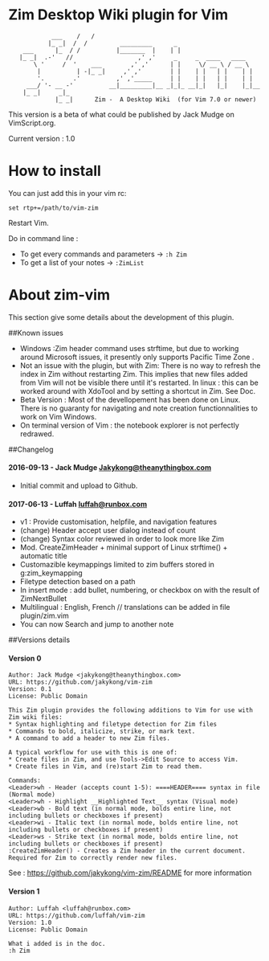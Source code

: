 Zim Desktop Wiki plugin for Vim
================================
```
            ___    /   /                                              
           |_ _|  /  /         _________      _                       
    ___      |_  / /          |_______  |    | |                      
   |_ _|  .-'   //                  ,' ,'     _     _  ____   ____    
       \ '     /  '    ___        ,' ,'      | |     \/ __ \ / __ \   
        |          | -|_ _|     ,' ,'        | |    | |   | |    | |  
        '.        .'          ,' ,'_____     | |    | |   | |    | |  
     ___/ '- __ -'          __|_________|__ _|_|_ __|_|   |_|    |_|__
    |_ _|     _|_                                                     
             |_ _|      Zim -  A Desktop Wiki  (for Vim 7.0 or newer) 
```
This version is a beta of what could be published by Jack Mudge
on VimScript.org.

Current version : 1.0

How to install
================================
You can just add this in your vim rc:
```
set rtp+=/path/to/vim-zim
```

Restart Vim.

Do in command line :

* To get every commands and parameters ->  `:h Zim`
* To get a list of your notes -> `:ZimList`

About zim-vim
=============
This section give some details about the development of this plugin.

##Known issues  
* Windows :Zim header command uses strftime, but due to working around Microsoft issues,
  it presently only supports Pacific Time Zone .
* Not an issue with the plugin, but with Zim: There is no way to refresh the index
  in Zim without restarting Zim. This implies that new files added from Vim will
  not be visible there until it's restarted.
  In linux : this can be worked around with XdoTool and by setting a shortcut in Zim. See Doc.
* Beta Version : Most of the devellopement has been done on Linux.
  There is no guaranty for navigating and note creation functionnalities to work on Vim Windows.
* On terminal version of Vim : the notebook explorer is not perfectly redrawed.

##Changelog
#### 2016-09-13 - Jack Mudge <Jakykong@theanythingbox.com>
* Initial commit and upload to Github. 

#### 2017-06-13 - Luffah <luffah@runbox.com>
* v1 : Provide customisation, helpfile, and navigation features
* (change) Header accept user dialog instead of count
* (change) Syntax color reviewed in order to look more like Zim
* Mod. CreateZimHeader + minimal support of Linux strftime() + automatic title
* Customazible keymappings limited to zim buffers stored in g:zim_keymapping
* Filetype detection based on a path
* In insert mode : add bullet, numbering, or checkbox on <Leader><CR> with the result of ZimNextBullet
* Multilingual : English, French // translations can be added in file plugin/zim.vim
* You can now Search and jump to another note


##Versions details
#### Version 0
```
Author: Jack Mudge <jakykong@theanythingbox.com>
URL: https://github.com/jakykong/vim-zim
Version: 0.1
License: Public Domain

This Zim plugin provides the following additions to Vim for use with Zim wiki files:
* Syntax highlighting and filetype detection for Zim files
* Commands to bold, italicize, strike, or mark text.
* A command to add a header to new Zim files.

A typical workflow for use with this is one of:
* Create files in Zim, and use Tools->Edit Source to access Vim.
* Create files in Vim, and (re)start Zim to read them.

Commands:
<Leader>wh - Header (accepts count 1-5): ====HEADER==== syntax in file (Normal mode)
<Leader>wh - Highlight __Highlighted Text__ syntax (Visual mode)
<Leader>wb - Bold text (in normal mode, bolds entire line, not including bullets or checkboxes if present)
<Leader>wi - Italic text (in normal mode, bolds entire line, not including bullets or checkboxes if present)
<Leader>ws - Strike text (in normal mode, bolds entire line, not including bullets or checkboxes if present)
:CreateZimHeader() - Creates a Zim header in the current document. Required for Zim to correctly render new files.
```
See : https://github.com/jakykong/vim-zim/README for more information

#### Version 1
```
Author: Luffah <luffah@runbox.com>
URL: https://github.com/luffah/vim-zim
Version: 1.0
License: Public Domain

What i added is in the doc.
:h Zim
```
